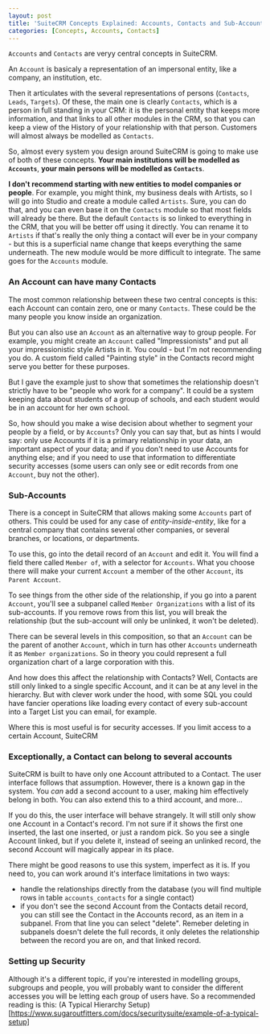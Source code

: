 ```yaml
---
layout: post
title: 'SuiteCRM Concepts Explained: Accounts, Contacts and Sub-Accounts'
categories: [Concepts, Accounts, Contacts]
---
```


`Accounts` and `Contacts` are veryy central concepts in SuiteCRM. 

An `Account` is basicaly a representation of an impersonal entity, like a company, an institution, etc. 

Then it articulates with the several representations of persons (`Contacts`, `Leads`, `Targets`). Of these, the main one is clearly `Contacts`, which is a person in full standing in your CRM: it is the personal entity that keeps more information, and that links to all other modules in the CRM, so that you can keep a view of the History of your relationship with that person. Customers will almost always be modelled as `Contacts`.

So, almost every system you design around SuiteCRM is going to make use of both of these concepts. **Your main institutions will be modelled as `Accounts`**, **your main persons will be modelled as `Contacts`**. 

**I don't recommend starting with new entities to model companies or people**. For example, you might think, my business deals with Artists, so I will go into Studio and create a module called `Artists`. Sure, you can do that, and you can even base it on the `Contacts` module so that most fields will already be there. But the default `Contacts` is so linked to everything in the CRM, that you will be better off using it directly. You can rename it to `Artists` if that's really the only thing a contact will ever be in your company - but this is a superficial name change that keeps everything the same underneath. The new module would be more difficult to integrate. The same goes for the `Accounts` module.

### An Account can have many Contacts ### 

The most common relationship between these two central concepts is this: each Account can contain zero, one or many `Contacts`. These could be the many people you know inside an organization.

But you can also use an `Account` as an alternative way to group people. For example, you might create an `Account` called "Impressionists" and put all your impressionistic style Artists in it. You could - but I'm not recommending you do. A custom field called "Painting style" in the Contacts record might serve you better for these purposes.

But I gave the example just to show that sometimes the relationship doesn't strictly have to be "people who work for a company". It could be a system keeping data about students of a group of schools, and each student would be in an account for her own school.

So, how should you make a wise decision about whether to segment your people by a field, or by `Accounts`? Only you can say that, but as hints I would say: only use Accounts if it is a primary relationship in your data, an important aspect of your data; and if you don't need to use Accounts for anything else; and if you need to use that information to differentiate security accesses (some users can only see or edit records from one `Account`, buy not the other).

### Sub-Accounts ###

There is a concept in SuiteCRM that allows making some `Accounts` part of others. This could be used for any case of _entity-inside-entity_, like for a central company that contains several other companies, or several branches, or locations, or departments.

To use this, go into the detail record of an `Account` and edit it. You will find a field there called `Member of`, with a selector for `Accounts`. What you choose there will make your current `Account` a member of the other `Account`, its `Parent Account`.

To see things from the other side of the relationship, if you go into a parent `Account`, you'll see a subpanel called `Member Organizations` with a list of its sub-accounts. If you remove rows from this list, you will break the relationship (but the sub-account will only be unlinked, it won't be deleted).

There can be several levels in this composition, so that an `Account` can be the parent of another `Account`, which in turn has other `Accounts` underneath it as `Member organizations`. So in theory you could represent a full organization chart of a large corporation with this.

And how does this affect the relationship with Contacts? Well, Contacts are still only linked to a single specific Account, and it can be at any level in the hierarchy. But with clever work under the hood, with some SQL you could have fancier operations like loading every contact of every sub-account into a Target List you can email, for example.

Where this is most useful is for security accesses. If you limit access to a certain Account, SuiteCRM 

### Exceptionally, a Contact can belong to several accounts ###

SuiteCRM is built to have only one Account attributed to a Contact. The user interface follows that assumption. However, there is a known gap in the system. You _can_ add a second account to a user, making him effectively belong in both. You can also extend this to a third account, and more... 

If you do this, the user interface will behave strangely. It will still only show one Account in a Contact's record. I'm not sure if it shows the first one inserted, the last one inserted, or just a random pick. So you see a single Account linked, but if you delete it, instead of seeing an unlinked record, the second Account will magically appear in its place.

There might be good reasons to use this system, imperfect as it is. If you need to, you can work around it's interface limitations in two ways:

- handle the relationships directly from the database (you will find multiple rows in table `accounts_contacts` for a single contact)
- if you don't see the second Account from the Contacts detail record, you can still see the Contact in the Accounts record, as an item in a subpanel. From that line you can select "delete". Remeber deleting in subpanels doesn't delete the full records, it only deletes the relationship between the record you are on, and that linked record.

### Setting up Security ###

Although it's a different topic, if you're interested in modelling groups, subgroups and people, you will probably want to consider the different accesses you will be letting each group of users have. So a recommended reading is this: (A Typical Hierarchy Setup) [https://www.sugaroutfitters.com/docs/securitysuite/example-of-a-typical-setup]

